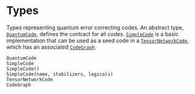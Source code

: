 # Types

Types representing quantum error correcting codes. An abstract type, [`QuantumCode`](@ref),
defines the contract for all codes. [`SimpleCode`](@ref) is a basic implementation that can
be used as a seed code in a [`TensorNetworkCode`](@ref), which has an associated
[`CodeGraph`](@ref).

```@docs
QuantumCode
SimpleCode
SimpleCode()
SimpleCode(name, stabilizers, logicals)
TensorNetworkCode
CodeGraph
```
